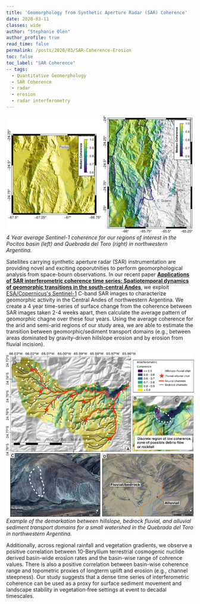 ```yaml
---
title: 'Geomorphology from Synthetic Aperture Radar (SAR) Coherence'
date: 2020-03-11
classes: wide
author: "Stephanie Olen"
author_profile: true
read_time: false
permalink: /posts/2020/03/SAR-Coherence-Erosion
toc: false
toc_label: "SAR Coherence"
-- tags:
  - Quantitative Geomorphology
  - SAR Coherence
  - radar
  - erosion
  - radar interferometry
---
```

![SAR Coherence for the Pocitos Basin and the Quebrada del Toro in NW Argentina](https://github.com/UP-RS-ESP/up-rs-esp.github.io/raw/master/_posts/images/NWArg_Pocitos_QdT_median_coherence.jpg)
*4 Year average Sentinel-1 coherence for our regions of interest in the Pocitos basin (left) and Quebrada del Toro (right) in northwestern Argentina.*

Satellites carrying synthetic aperture radar (SAR) instrumentation are providing novel and exciting opporutnities to perform geomorphological analysis from space-bourn observations. In our recent paper [**Applications of SAR interferometric coherence time series: Spatiotemporal dynamics of geomorphic transitions in the south‐central Andes**](https://agupubs.onlinelibrary.wiley.com/doi/abs/10.1029/2019JF005141), we exploit [ESA/Copernicus's Sentinel-1](https://sentinel.esa.int/web/sentinel/missions/sentinel-1) C-band SAR images to characterize geomorphic activity in the Central Andes of northwestern Argentina. We create a 4 year time-series of surface change from the coherence between SAR images taken 2-4 weeks apart, then calculate the average pattern of geomorphic chagne over these four years. Using the average coherence for the arid and semi-arid regions of our study area, we are able to estimate the transition between geomorphic/sediment transport domains (e.g., between areas dominated by gravity-driven hillslope erosion and by erosion from fluvial incision).


![Figure of fluvial transport domains in the Quebrada del Toro](https://github.com/UP-RS-ESP/up-rs-esp.github.io/raw/master/_posts/images/figure_7_example_basin.png)
*Example of the demarkation between hillslope, bedrock fluvial, and alluvial sediment transport domains for a small watershed in the Quebrada del Toro in northwestern Argentina.*

Additionally, across regional rainfall and vegetation gradients, we observe a positive correlation between 10-Beryllium terrestrial cosmogenic nuclide derived basin-wide erosion rates and the basin-wise range of cohrence values. There is also a positive correlation between basin-wise coherence range and topometric proxies of longterm uplift and erosion (e.g., channel steepness). Our study suggests that a dense time series of interferometric coherence can be used as a proxy for surface sediment movement and landscape stability in vegetation‐free settings at event to decadal timescales.
